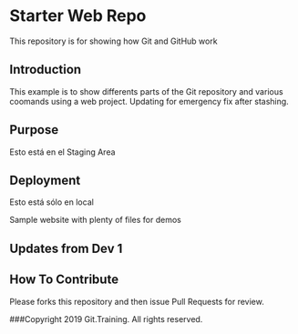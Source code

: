 # Starter Web Repo

This repository is for showing how Git and GitHub work
## Introduction
This example is to show differents parts of the Git repository and various coomands using a web project.
Updating for emergency fix after stashing.

## Purpose
Esto está en el Staging Area

## Deployment
Esto está sólo en local

Sample website with plenty of files for demos

## Updates from Dev 1



## How To Contribute
Please forks this repository and then issue Pull Requests for review.

###Copyright
2019 Git.Training. All rights reserved.
